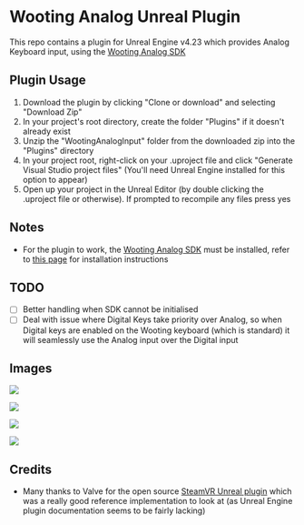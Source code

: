 # Wooting Analog Unreal Plugin

This repo contains a plugin for Unreal Engine v4.23 which provides Analog Keyboard input, using the [Wooting Analog SDK](https://github.com/WootingKb/wooting-analog-sdk)

## Plugin Usage

1. Download the plugin by clicking "Clone or download" and selecting "Download Zip"
2. In your project's root directory, create the folder "Plugins" if it doesn't already exist
3. Unzip the "WootingAnalogInput" folder from the downloaded zip into the "Plugins" directory
4. In your project root, right-click on your .uproject file and click "Generate Visual Studio project files" (You'll need Unreal Engine installed for this option to appear)
5. Open up your project in the Unreal Editor (by double clicking the .uproject file or otherwise). If prompted to recompile any files press yes

## Notes

- For the plugin to work, the [Wooting Analog SDK](https://github.com/WootingKb/wooting-analog-sdk) must be installed, refer to [this page](https://github.com/WootingKb/wooting-analog-sdk) for installation instructions

## TODO

- [ ] Better handling when SDK cannot be initialised
- [ ] Deal with issue where Digital Keys take priority over Analog, so when Digital keys are enabled on the Wooting keyboard (which is standard) it will seamlessly use the Analog input over the Digital input

## Images

![](https://i.imgur.com/ZHDp1WB.png)

![](https://i.imgur.com/vIsQ5G6.png)

![](https://i.imgur.com/Lkq9moY.png)

![](https://i.imgur.com/sSjJzB8.png)

## Credits

- Many thanks to Valve for the open source [SteamVR Unreal plugin](https://github.com/ValveSoftware/steamvr_unreal_plugin) which was a really good reference implementation to look at (as Unreal Engine plugin documentation seems to be fairly lacking)